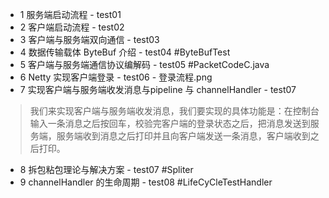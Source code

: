 * 1 服务端启动流程 - test01
* 2 客户端启动流程 - test02
* 3 客户端与服务端双向通信 - test03
* 4 数据传输载体 ByteBuf 介绍 - test04 #ByteBufTest
* 5 客户端与服务端通信协议编解码 - test05 #PacketCodeC.java
* 6 Netty 实现客户端登录 - test06 - 登录流程.png
* 7 实现客户端与服务端收发消息与pipeline 与 channelHandler - test07 
>我们来实现客户端与服务端收发消息，我们要实现的具体功能是：在控制台输入一条消息之后按回车，校验完客户端的登录状态之后，把消息发送到服务端，服务端收到消息之后打印并且向客户端发送一条消息，客户端收到之后打印。
 
* 8 拆包粘包理论与解决方案 - test07 #Spliter
* 9 channelHandler 的生命周期 - test08 #LifeCyCleTestHandler